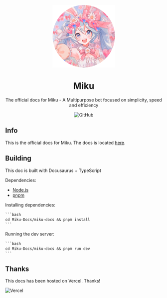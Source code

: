 <div align=center>

![Miku](./assets/miku-rounded-200.png)

# Miku

The official docs for Miku - A Multipurpose bot focused on simplicity, speed and efficiency

![GitHub](https://img.shields.io/github/license/No767/Miku-Docs?label=License&logo=github)

<div align=left>

## Info

This is the official docs for Miku. The docs is located [here](https://miku-docs.vercel.app).

## Building

This doc is built with Docusaurus + TypeScript

Dependencies:

- [Node.js](https://nodejs.org/en/)
- [pnpm](https://pnpm.io/)

Installing dependencies:

    ```bash
    cd Miku-Docs/miku-docs && pnpm install
    ```

Running the dev server:

    ```bash
    cd Miku-Docs/miku-docs && pnpm run dev
    ```

## Thanks

This docs has been hosted on Vercel. Thanks!

![Vercel](https://www.datocms-assets.com/31049/1618983297-powered-by-vercel.svg)